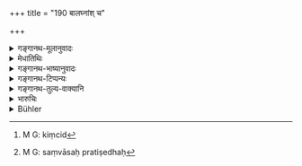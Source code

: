 +++
title = "190 बालघ्नांश् च"

+++

<details><summary>गङ्गानथ-मूलानुवादः</summary>

One shall not associate with murderers of children, ungrateful men, murderers of a refugee, and murderers of women,—even though they may have been duly purified.—(190)
</details>

<details><summary>मेधातिथिः</summary>

**शरणागतः** । यः शत्रुभिर् अभिहन्यमानो बलवतान्येन वोपदूयमानः परित्राणार्थं कंचिद्[^३०९] अन्यम् अभिधावेत् "त्रायस्व माम्" इति । एवं कृतदोषो विद्वान् समुपधावेत् "उद्धर मां देहि प्रायश्चित्तम्" इति **शरणागतः** । **कृतघ्नः** कृतम् उपकारं विस्मृत्य यो ऽपकाराय यतते यो वा कृतोपकारं पुनर् विनाशयति तस्यैवोपकृतस्यापकार्य उद्यच्छति । यद्य् अप्य् एषा शब्दव्युत्पत्तिस् तथापि लोकप्रसिद्धेर् यत्रोपकर्तुर् अपकारे वर्तते स **कृतघ्नः** । अत्र जातिर् नापेक्षते बालादिस्वरूपम् एव कारणम् । **स्त्रियो** व्यभिचारिण्यो ऽपि । यद्य् अपि तासां स्वल्पं प्रायश्चित्तं तथापि वाचनिकः संवासप्रतिषेधः[^३१०] । **संवासः** संगतिस् तद्गृहनिवासश् च ॥ ११.१९० ॥


[^३१०]:
     M G: saṃvāsaḥ pratiṣedhaḥ


[^३०९]:
     M G: kiṃcid
</details>

<details><summary>गङ्गानथ-भाष्यानुवादः</summary>

‘*Refugee*’—He who, on being harassed by his enemies, or struck by some powerful person, seeks refuge with a person saying ‘save me,’—or a man who has committed an offence and comes to a learned man saying—‘save me, tell me what expiation I should perform.’ Both these would be ‘refugees.’

‘*Ungrateful men*’—Those who forget the benefit that has been conferred upon them by some one, and try to injure him,—or one who spoils the effect of the benefit he has himself conferred upon some one, and tries to undo it by doing him harm. Though both these men would be ‘*kṛtaghna*’ in the literal sense, yet in ordinary usage the name is applied to one who causes injury to his benefactor.

In this connection, there is no consideration of caste,—the only condition is that the persons murdered are^(‘)children’ and the like.

‘*Women*’—Even though they be unchaste. Though in these cases the expiation shall be light, yet association with them is directly forbidden by the words of the text.

‘*Association*’—Keeping company, living together.—(190)
</details>

<details><summary>गङ्गानथ-टिप्पन्यः</summary>

This verse is quoted in *Aparārka* (p. 1209), which remarks that the phrase ‘*viśuddhānapi dharmataḥ*’ clearly indicates that the expiations laid down in connection with the murder of women and other crimes do really serve to remove the sin involved.

It is quoted in *Parāśaramādhava* (Prāyaścitta, p. 155), as indication of the view that in the case of heinous crimes, even after the prescribed expiration has been gone through, the offender is not fit for being associated with, even though for all spiritual purposes he may have become ‘purified’;—in *Prāyaścittaviveka* (p. 21);—and in
*Yatidharmasaṅgraha* (p. 109), which explains ‘*na saṃvaset*’ to mean
that ‘one should not associate with them in eating or any such act.’
</details>

<details><summary>गङ्गानथ-तुल्य-वाक्यानि</summary>

*Viṣṇu* (54.32).—‘Let him not however, associate with those who have
killed children, or with ungrateful persons, or with those who have tilled a woman, or one who came to him for protection,—even though such sinners may have secured absolution according to the Law.’

*Yājñavalkya* (3.299).—‘Those who have killed a person seeking
protection, or a child or a woman, or those who are ungrateful,—with these one should not associate, even though they may have performed the requisite penances.’
</details>

<details><summary>भारुचिः</summary>

संपर्कापवादार्थो ऽस्यारंभः । अथ वा प्रत्यवायातिशयज्ञापनार्थः ॥ ११.१८९ ॥
</details>

<details><summary>Bühler</summary>

191	Let him not dwell together with the murderers of children, with those who have returned evil for good, and with the slayers of suppliants for protection or of women, though they may have been purified according to the sacred law.
</details>
